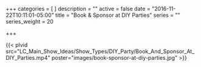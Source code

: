 +++
categories = [
]
description = ""
active = false
date = "2016-11-22T10:11:01-05:00"
title = "Book & Sponsor at DIY Parties"
series = ""
series_weight = 20

+++

{{< plvid src="LC_Main_Show_Ideas/Show_Types/DIY_Party/Book_And_Sponsor_At_DIY_Parties.mp4" poster="images/book-sponsor-at-diy-parties.jpg" >}}
